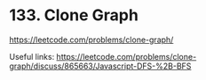 # 133. Clone Graph

https://leetcode.com/problems/clone-graph/

Useful links: 
https://leetcode.com/problems/clone-graph/discuss/865663/Javascript-DFS-%2B-BFS